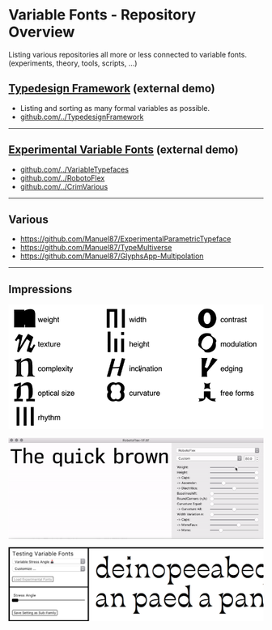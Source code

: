 # Variable Fonts - Repository Overview   
Listing various repositories all more or less connected to variable fonts. (experiments, theory, tools, scripts, ...) <br/>

## [Typedesign Framework](http://vongebhardi.de/theory/typedesign-framework/) (external demo)
- Listing and sorting as many formal variables as possible.
- [github.com/../TypedesignFramework](https://github.com/Manuel87/TypedesignFramework)
  
---

## [Experimental Variable Fonts](http:vongebhardi.de/variable-fonts/testing/) (external demo)
- [github.com/../VariableTypefaces](https://github.com/Manuel87/VariableTypefaces)
- [github.com/../RobotoFlex](https://github.com/Manuel87/RobotoFlex/)
- [github.com/../CrimVarious](https://github.com/Manuel87/CrimVarious/)

---

## Various
- https://github.com/Manuel87/ExperimentalParametricTypeface
- https://github.com/Manuel87/TypeMultiverse
- https://github.com/Manuel87/GlyphsApp-Multipolation

---

## Impressions
<img src="variable-overview/media/type-variables.gif" width="600" alt="top level type variables"/>

![robotoflex preview](variable-typefaces/RobotoFlex/README_media/Preview.gif)

<img src="variable-typefaces/media/variablefonts_testing_interface_preview.png" width="600"/>


